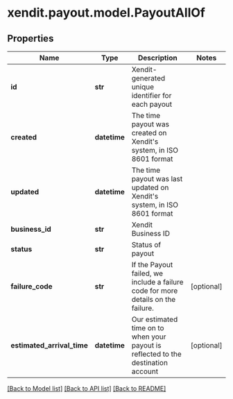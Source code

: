 # xendit.payout.model.PayoutAllOf


## Properties
Name | Type | Description | Notes
------------ | ------------- | ------------- | -------------
**id** | **str** | Xendit-generated unique identifier for each payout | 
**created** | **datetime** | The time payout was created on Xendit&#39;s system, in ISO 8601 format | 
**updated** | **datetime** | The time payout was last updated on Xendit&#39;s system, in ISO 8601 format | 
**business_id** | **str** | Xendit Business ID | 
**status** | **str** | Status of payout | 
**failure_code** | **str** | If the Payout failed, we include a failure code for more details on the failure. | [optional] 
**estimated_arrival_time** | **datetime** | Our estimated time on to when your payout is reflected to the destination account | [optional] 

[[Back to Model list]](../README.md#documentation-for-models) [[Back to API list]](../README.md#documentation-for-api-endpoints) [[Back to README]](../README.md)


